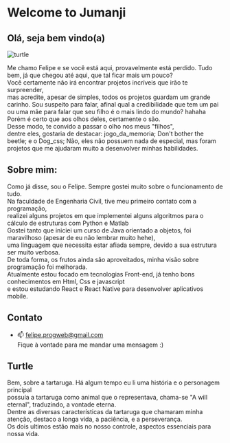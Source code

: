 # Welcome to Jumanji

## Olá, seja bem vindo(a)

![turtle](https://github.com/EmilcyFelipe/Assets/blob/master/turtle.jpg)


Me chamo Felipe e se você está aqui, provavelmente está perdido.
Tudo bem, já que chegou até aqui, que tal ficar mais um pouco?</br>
Você certamente não irá encontrar projetos incríveis que irão te surpreender,</br>
mas acredite, apesar de simples, todos os projetos guardam um grande carinho.
Sou suspeito para falar, afinal qual a credibilidade que tem um pai ou uma mãe 
para falar que seu filho é o mais lindo do mundo? hahaha </br>
Porém é certo que aos olhos deles, certamente o são.</br>
Desse modo, te convido a passar o olho nos meus "filhos", </br>
dentre eles, gostaria de destacar: jogo_da_memoria; Don't bother the beetle; e o Dog_css;
Não, eles não possuem nada de especial, mas foram projetos que me ajudaram muito a desenvolver minhas habilidades.

## Sobre mim:
  Como já disse, sou o Felipe. Sempre gostei muito sobre o funcionamento de tudo. </br>
  Na faculdade de Engenharia Civil, tive meu primeiro contato com a programação,</br>
  realizei alguns projetos em que implementei alguns algoritmos para o cálculo de estruturas com Python e Matlab</br>
  Gostei tanto que iniciei um curso de Java orientado a objetos, foi maravilhoso (apesar de eu não lembrar muito hehe), </br>
  uma linguagem que necessita estar afiada sempre, devido a sua estrutura ser muito verbosa.</br>
  De toda forma, os frutos ainda são aproveitados, minha visão sobre programação foi melhorada. </br>
  Atualmente estou focado em tecnologias Front-end, já tenho bons conhecimentos em Html, Css e javascript </br>
  e estou estudando React e React Native para desenvolver aplicativos mobile.

## Contato
  - 📫 felipe.progweb@gmail.com </br>
  Fique à vontade para me mandar uma mensagem :)
  
## Turtle
  Bem, sobre a tartaruga. Há algum tempo eu li uma história e o personagem principal</br>
  possuía a tartaruga como animal que o representava, chama-se "A will eternal", traduzindo, a vontade eterna. </br>
  Dentre as diversas características da tartaruga que chamaram minha atenção, destaco a longa vida, a paciência, e a perseverança.</br>
  Os dois ultimos estão mais no nosso controle, aspectos essenciais para nossa vida.
  

<!---
EmilcyFelipe/EmilcyFelipe is a ✨ special ✨ repository because its `README.md` (this file) appears on your GitHub profile.
You can click the Preview link to take a look at your changes.
--->
